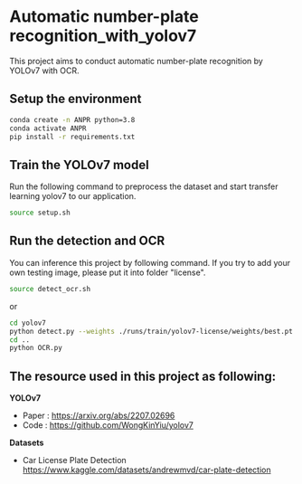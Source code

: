 # Automatic number-plate recognition_with_yolov7
This project aims to conduct automatic number-plate recognition by YOLOv7 with OCR.

## Setup the environment
```bash
conda create -n ANPR python=3.8
conda activate ANPR
pip install -r requirements.txt
```

## Train the YOLOv7 model
Run the following command to preprocess the dataset and start transfer learning yolov7 to our application.
```bash
source setup.sh
```

## Run the detection and OCR
You can inference this project by following command. If you try to add your own testing image, please put it into folder "license".
```bash
source detect_ocr.sh
```

or

```bash
cd yolov7
python detect.py --weights ./runs/train/yolov7-license/weights/best.pt --conf 0.25 --img-size 640 --source ../license --save-txt
cd ..
python OCR.py
```

## The resource used in this project as following:

**YOLOv7**
* Paper : https://arxiv.org/abs/2207.02696
* Code : https://github.com/WongKinYiu/yolov7

**Datasets**
* Car License Plate Detection https://www.kaggle.com/datasets/andrewmvd/car-plate-detection